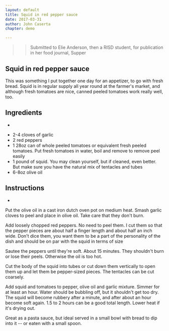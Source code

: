 ```yaml
---
layout: default
title: Squid in red pepper sauce
date: 2017-03-31
author: John Caserta
chapter: demo

---
```

>> Submitted to Elie Anderson, then a RISD student, for publication in her food journal, Supper

Squid in red pepper sauce
---
This was something I put together one day for an appetizer, to go with fresh bread. Squid is in regular supply all year round at the farmer's market, and although fresh tomatoes are nice, canned peeled tomatoes work really well, too.

## Ingredients
-
* 2-4 cloves of  garlic
* 2 red peppers
* 1 28oz can of whole peeled tomatoes or equivalent fresh peeled tomatoes. Put fresh tomatoes in water, boil and remove to remove peel easily
* 1 pound of squid. You may clean yourself, but if cleaned, even better. But make sure you have the natural mix of tentacles and tubes
* 6-8oz olive oil


## Instructions
-
Put the olive oil in a cast iron dutch oven pot on medium heat. Smash garlic cloves to peel and place in olive oil. Take care that they don't burn.

Add loosely chopped red peppers. No need to peel them. I cut them so that the pepper pieces are about half a finger length and about half an inch wide. Don't dice them, you want them to be a part of the personality of the dish and should be on par with the squid in terms of size

Sautee the peppers until they're soft. About 15 minutes. They shouldn't burn or lose their peels. Otherwise the oil is too hot.

Cut the body of the squid into tubes or cut down them vertically to open them up and let them be pepper-sized pieces. The tentacles can be cut coarsely.

Add squid and tomatoes to pepper, olive oil and garlic mixture. Simmer for at least an hour. Water should be bubbling off, but it shouldn't get too dry. The squid will become rubbery after a minute, and after about an hour become soft again. 1.5 to 2 hours can be a good total length. Lower heat if it's drying out.

Great as a pasta sauce, but ideal served in a small bowl with bread to dip into it -- or eaten with a small spoon.

